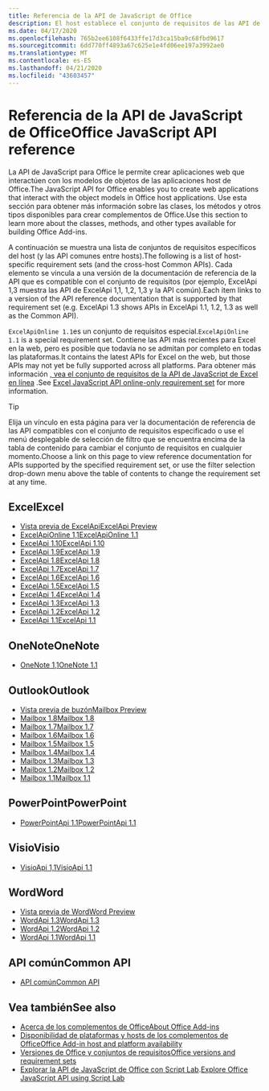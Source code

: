 ```yaml
---
title: Referencia de la API de JavaScript de Office
description: El host establece el conjunto de requisitos de las API de JavaScript de Office.
ms.date: 04/17/2020
ms.openlocfilehash: 765b2ee6108f6433ffe17d3ca15ba9c68fbd9617
ms.sourcegitcommit: 6dd770ff4893a67c625e1e4fd06ee197a3992ae0
ms.translationtype: MT
ms.contentlocale: es-ES
ms.lasthandoff: 04/21/2020
ms.locfileid: "43603457"
---
```

# <a name="office-javascript-api-reference"></a><span data-ttu-id="b6d57-103">Referencia de la API de JavaScript de Office</span><span class="sxs-lookup"><span data-stu-id="b6d57-103">Office JavaScript API reference</span></span>

<span data-ttu-id="b6d57-104">La API de JavaScript para Office le permite crear aplicaciones web que interactúen con los modelos de objetos de las aplicaciones host de Office.</span><span class="sxs-lookup"><span data-stu-id="b6d57-104">The JavaScript API for Office enables you to create web applications that interact with the object models in Office host applications.</span></span> <span data-ttu-id="b6d57-105">Use esta sección para obtener más información sobre las clases, los métodos y otros tipos disponibles para crear complementos de Office.</span><span class="sxs-lookup"><span data-stu-id="b6d57-105">Use this section to learn more about the classes, methods, and other types available for building Office Add-ins.</span></span>

<span data-ttu-id="b6d57-106">A continuación se muestra una lista de conjuntos de requisitos específicos del host (y las API comunes entre hosts).</span><span class="sxs-lookup"><span data-stu-id="b6d57-106">The following is a list of host-specific requirement sets (and the cross-host Common APIs).</span></span> <span data-ttu-id="b6d57-107">Cada elemento se vincula a una versión de la documentación de referencia de la API que es compatible con el conjunto de requisitos (por ejemplo, ExcelApi 1,3 muestra las API de ExcelApi 1,1, 1,2, 1,3 y la API común).</span><span class="sxs-lookup"><span data-stu-id="b6d57-107">Each item links to a version of the API reference documentation that is supported by that requirement set (e.g. ExcelApi 1.3 shows APIs in ExcelApi 1.1, 1.2, 1.3 as well as the Common API).</span></span>

<span data-ttu-id="b6d57-108">`ExcelApiOnline 1.1`es un conjunto de requisitos especial.</span><span class="sxs-lookup"><span data-stu-id="b6d57-108">`ExcelApiOnline 1.1` is a special requirement set.</span></span> <span data-ttu-id="b6d57-109">Contiene las API más recientes para Excel en la web, pero es posible que todavía no se admitan por completo en todas las plataformas.</span><span class="sxs-lookup"><span data-stu-id="b6d57-109">It contains the latest APIs for Excel on the web, but those APIs may not yet be fully supported across all platforms.</span></span> <span data-ttu-id="b6d57-110">Para obtener más información [, vea el conjunto de requisitos de la API de JavaScript de Excel en línea](/office/dev/add-ins/reference/requirement-sets/excel-api-online-requirement-set) .</span><span class="sxs-lookup"><span data-stu-id="b6d57-110">See [Excel JavaScript API online-only requirement set](/office/dev/add-ins/reference/requirement-sets/excel-api-online-requirement-set) for more information.</span></span>

> [!TIP]
> <span data-ttu-id="b6d57-111">Elija un vínculo en esta página para ver la documentación de referencia de las API compatibles con el conjunto de requisitos especificado o use el menú desplegable de selección de filtro que se encuentra encima de la tabla de contenido para cambiar el conjunto de requisitos en cualquier momento.</span><span class="sxs-lookup"><span data-stu-id="b6d57-111">Choose a link on this page to view reference documentation for APIs supported by the specified requirement set, or use the filter selection drop-down menu above the table of contents to change the requirement set at any time.</span></span>

## <a name="excel"></a><span data-ttu-id="b6d57-112">Excel</span><span class="sxs-lookup"><span data-stu-id="b6d57-112">Excel</span></span>

- [<span data-ttu-id="b6d57-113">Vista previa de ExcelApi</span><span class="sxs-lookup"><span data-stu-id="b6d57-113">ExcelApi Preview</span></span>](/javascript/api/excel?view=excel-js-preview)
- [<span data-ttu-id="b6d57-114">ExcelApiOnline 1,1</span><span class="sxs-lookup"><span data-stu-id="b6d57-114">ExcelApiOnline 1.1</span></span>](/javascript/api/excel?view=excel-js-online)
- [<span data-ttu-id="b6d57-115">ExcelApi 1.10</span><span class="sxs-lookup"><span data-stu-id="b6d57-115">ExcelApi 1.10</span></span>](/javascript/api/excel?view=excel-js-1.10)
- [<span data-ttu-id="b6d57-116">ExcelApi 1.9</span><span class="sxs-lookup"><span data-stu-id="b6d57-116">ExcelApi 1.9</span></span>](/javascript/api/excel?view=excel-js-1.9)
- [<span data-ttu-id="b6d57-117">ExcelApi 1.8</span><span class="sxs-lookup"><span data-stu-id="b6d57-117">ExcelApi 1.8</span></span>](/javascript/api/excel?view=excel-js-1.8)
- [<span data-ttu-id="b6d57-118">ExcelApi 1.7</span><span class="sxs-lookup"><span data-stu-id="b6d57-118">ExcelApi 1.7</span></span>](/javascript/api/excel?view=excel-js-1.7)
- [<span data-ttu-id="b6d57-119">ExcelApi 1.6</span><span class="sxs-lookup"><span data-stu-id="b6d57-119">ExcelApi 1.6</span></span>](/javascript/api/excel?view=excel-js-1.6)
- [<span data-ttu-id="b6d57-120">ExcelApi 1.5</span><span class="sxs-lookup"><span data-stu-id="b6d57-120">ExcelApi 1.5</span></span>](/javascript/api/excel?view=excel-js-1.5)
- [<span data-ttu-id="b6d57-121">ExcelApi 1.4</span><span class="sxs-lookup"><span data-stu-id="b6d57-121">ExcelApi 1.4</span></span>](/javascript/api/excel?view=excel-js-1.4)
- [<span data-ttu-id="b6d57-122">ExcelApi 1.3</span><span class="sxs-lookup"><span data-stu-id="b6d57-122">ExcelApi 1.3</span></span>](/javascript/api/excel?view=excel-js-1.3)
- [<span data-ttu-id="b6d57-123">ExcelApi 1.2</span><span class="sxs-lookup"><span data-stu-id="b6d57-123">ExcelApi 1.2</span></span>](/javascript/api/excel?view=excel-js-1.2)
- [<span data-ttu-id="b6d57-124">ExcelApi 1.1</span><span class="sxs-lookup"><span data-stu-id="b6d57-124">ExcelApi 1.1</span></span>](/javascript/api/excel?view=excel-js-1.1)

## <a name="onenote"></a><span data-ttu-id="b6d57-125">OneNote</span><span class="sxs-lookup"><span data-stu-id="b6d57-125">OneNote</span></span>

- [<span data-ttu-id="b6d57-126">OneNote 1,1</span><span class="sxs-lookup"><span data-stu-id="b6d57-126">OneNote 1.1</span></span>](/javascript/api/onenote?view=onenote-js-1.1)

## <a name="outlook"></a><span data-ttu-id="b6d57-127">Outlook</span><span class="sxs-lookup"><span data-stu-id="b6d57-127">Outlook</span></span>

- [<span data-ttu-id="b6d57-128">Vista previa de buzón</span><span class="sxs-lookup"><span data-stu-id="b6d57-128">Mailbox Preview</span></span>](/javascript/api/outlook?view=outlook-js-preview)
- [<span data-ttu-id="b6d57-129">Mailbox 1.8</span><span class="sxs-lookup"><span data-stu-id="b6d57-129">Mailbox 1.8</span></span>](/javascript/api/outlook?view=outlook-js-1.8)
- [<span data-ttu-id="b6d57-130">Mailbox 1.7</span><span class="sxs-lookup"><span data-stu-id="b6d57-130">Mailbox 1.7</span></span>](/javascript/api/outlook?view=outlook-js-1.7)
- [<span data-ttu-id="b6d57-131">Mailbox 1.6</span><span class="sxs-lookup"><span data-stu-id="b6d57-131">Mailbox 1.6</span></span>](/javascript/api/outlook?view=outlook-js-1.6)
- [<span data-ttu-id="b6d57-132">Mailbox 1.5</span><span class="sxs-lookup"><span data-stu-id="b6d57-132">Mailbox 1.5</span></span>](/javascript/api/outlook?view=outlook-js-1.5)
- [<span data-ttu-id="b6d57-133">Mailbox 1.4</span><span class="sxs-lookup"><span data-stu-id="b6d57-133">Mailbox 1.4</span></span>](/javascript/api/outlook?view=outlook-js-1.4)
- [<span data-ttu-id="b6d57-134">Mailbox 1.3</span><span class="sxs-lookup"><span data-stu-id="b6d57-134">Mailbox 1.3</span></span>](/javascript/api/outlook?view=outlook-js-1.3)
- [<span data-ttu-id="b6d57-135">Mailbox 1.2</span><span class="sxs-lookup"><span data-stu-id="b6d57-135">Mailbox 1.2</span></span>](/javascript/api/outlook?view=outlook-js-1.2)
- [<span data-ttu-id="b6d57-136">Mailbox 1.1</span><span class="sxs-lookup"><span data-stu-id="b6d57-136">Mailbox 1.1</span></span>](/javascript/api/outlook?view=outlook-js-1.1)

## <a name="powerpoint"></a><span data-ttu-id="b6d57-137">PowerPoint</span><span class="sxs-lookup"><span data-stu-id="b6d57-137">PowerPoint</span></span>

- [<span data-ttu-id="b6d57-138">PowerPointApi 1.1</span><span class="sxs-lookup"><span data-stu-id="b6d57-138">PowerPointApi 1.1</span></span>](/javascript/api/powerpoint?view=powerpoint-js-1.1)

## <a name="visio"></a><span data-ttu-id="b6d57-139">Visio</span><span class="sxs-lookup"><span data-stu-id="b6d57-139">Visio</span></span>

- [<span data-ttu-id="b6d57-140">VisioApi 1,1</span><span class="sxs-lookup"><span data-stu-id="b6d57-140">VisioApi 1.1</span></span>](/javascript/api/visio?view=visio-js-1.1)

## <a name="word"></a><span data-ttu-id="b6d57-141">Word</span><span class="sxs-lookup"><span data-stu-id="b6d57-141">Word</span></span>

- [<span data-ttu-id="b6d57-142">Vista previa de Word</span><span class="sxs-lookup"><span data-stu-id="b6d57-142">Word Preview</span></span>](/javascript/api/word?view=word-js-preview)
- [<span data-ttu-id="b6d57-143">WordApi 1.3</span><span class="sxs-lookup"><span data-stu-id="b6d57-143">WordApi 1.3</span></span>](/javascript/api/word?view=word-js-1.3)
- [<span data-ttu-id="b6d57-144">WordApi 1.2</span><span class="sxs-lookup"><span data-stu-id="b6d57-144">WordApi 1.2</span></span>](/javascript/api/word?view=word-js-1.2)
- [<span data-ttu-id="b6d57-145">WordApi 1.1</span><span class="sxs-lookup"><span data-stu-id="b6d57-145">WordApi 1.1</span></span>](/javascript/api/word?view=word-js-1.1)

## <a name="common-api"></a><span data-ttu-id="b6d57-146">API común</span><span class="sxs-lookup"><span data-stu-id="b6d57-146">Common API</span></span>

- [<span data-ttu-id="b6d57-147">API común</span><span class="sxs-lookup"><span data-stu-id="b6d57-147">Common API</span></span>](/javascript/api/office?view=common-js)

## <a name="see-also"></a><span data-ttu-id="b6d57-148">Vea también</span><span class="sxs-lookup"><span data-stu-id="b6d57-148">See also</span></span>

- [<span data-ttu-id="b6d57-149">Acerca de los complementos de Office</span><span class="sxs-lookup"><span data-stu-id="b6d57-149">About Office Add-ins</span></span>](/office/dev/add-ins/overview)
- [<span data-ttu-id="b6d57-150">Disponibilidad de plataformas y hosts de los complementos de Office</span><span class="sxs-lookup"><span data-stu-id="b6d57-150">Office Add-in host and platform availability</span></span>](/office/dev/add-ins/overview/office-add-in-availability)
- [<span data-ttu-id="b6d57-151">Versiones de Office y conjuntos de requisitos</span><span class="sxs-lookup"><span data-stu-id="b6d57-151">Office versions and requirement sets</span></span>](/office/dev/add-ins/develop/office-versions-and-requirement-sets)
- <span data-ttu-id="b6d57-152">[Explorar la API de JavaScript de Office con Script Lab](/office/dev/add-ins/overview/explore-with-script-lab).</span><span class="sxs-lookup"><span data-stu-id="b6d57-152">[Explore Office JavaScript API using Script Lab](/office/dev/add-ins/overview/explore-with-script-lab)</span></span>
